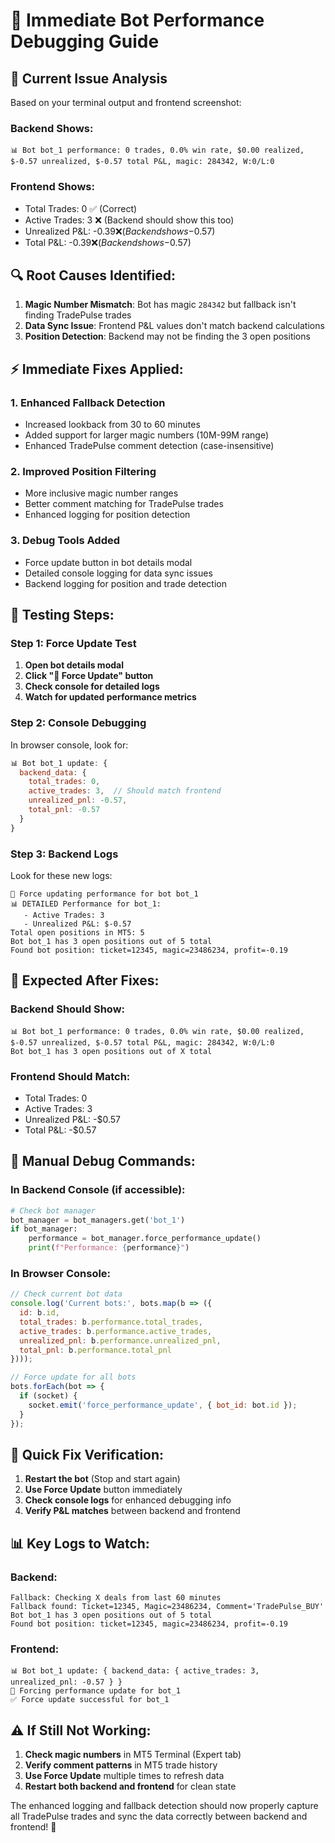 # 🔧 Immediate Bot Performance Debugging Guide

## 🚨 **Current Issue Analysis**

Based on your terminal output and frontend screenshot:

### **Backend Shows:**
```
📊 Bot bot_1 performance: 0 trades, 0.0% win rate, $0.00 realized, $-0.57 unrealized, $-0.57 total P&L, magic: 284342, W:0/L:0
```

### **Frontend Shows:**
- Total Trades: 0 ✅ (Correct)
- Active Trades: 3 ❌ (Backend should show this too)
- Unrealized P&L: -$0.39 ❌ (Backend shows -$0.57)
- Total P&L: -$0.39 ❌ (Backend shows -$0.57)

## 🔍 **Root Causes Identified:**

1. **Magic Number Mismatch**: Bot has magic `284342` but fallback isn't finding TradePulse trades
2. **Data Sync Issue**: Frontend P&L values don't match backend calculations
3. **Position Detection**: Backend may not be finding the 3 open positions

## ⚡ **Immediate Fixes Applied:**

### **1. Enhanced Fallback Detection**
- Increased lookback from 30 to 60 minutes
- Added support for larger magic numbers (10M-99M range)
- Enhanced TradePulse comment detection (case-insensitive)

### **2. Improved Position Filtering**
- More inclusive magic number ranges
- Better comment matching for TradePulse trades
- Enhanced logging for position detection

### **3. Debug Tools Added**
- Force update button in bot details modal
- Detailed console logging for data sync issues
- Backend logging for position and trade detection

## 🧪 **Testing Steps:**

### **Step 1: Force Update Test**
1. **Open bot details modal**
2. **Click "🔄 Force Update" button**
3. **Check console for detailed logs**
4. **Watch for updated performance metrics**

### **Step 2: Console Debugging**
In browser console, look for:
```javascript
📊 Bot bot_1 update: {
  backend_data: {
    total_trades: 0,
    active_trades: 3,  // Should match frontend
    unrealized_pnl: -0.57,
    total_pnl: -0.57
  }
}
```

### **Step 3: Backend Logs**
Look for these new logs:
```
🔄 Force updating performance for bot bot_1
📊 DETAILED Performance for bot_1:
   - Active Trades: 3
   - Unrealized P&L: $-0.57
Total open positions in MT5: 5
Bot bot_1 has 3 open positions out of 5 total
Found bot position: ticket=12345, magic=23486234, profit=-0.19
```

## 🎯 **Expected After Fixes:**

### **Backend Should Show:**
```
📊 Bot bot_1 performance: 0 trades, 0.0% win rate, $0.00 realized, $-0.57 unrealized, $-0.57 total P&L, magic: 284342, W:0/L:0
Bot bot_1 has 3 open positions out of X total
```

### **Frontend Should Match:**
- Total Trades: 0
- Active Trades: 3
- Unrealized P&L: -$0.57
- Total P&L: -$0.57

## 🔧 **Manual Debug Commands:**

### **In Backend Console (if accessible):**
```python
# Check bot manager
bot_manager = bot_managers.get('bot_1')
if bot_manager:
    performance = bot_manager.force_performance_update()
    print(f"Performance: {performance}")
```

### **In Browser Console:**
```javascript
// Check current bot data
console.log('Current bots:', bots.map(b => ({
  id: b.id,
  total_trades: b.performance.total_trades,
  active_trades: b.performance.active_trades,
  unrealized_pnl: b.performance.unrealized_pnl,
  total_pnl: b.performance.total_pnl
})));

// Force update for all bots
bots.forEach(bot => {
  if (socket) {
    socket.emit('force_performance_update', { bot_id: bot.id });
  }
});
```

## 🚀 **Quick Fix Verification:**

1. **Restart the bot** (Stop and start again)
2. **Use Force Update** button immediately
3. **Check console logs** for enhanced debugging info
4. **Verify P&L matches** between backend and frontend

## 📊 **Key Logs to Watch:**

### **Backend:**
```
Fallback: Checking X deals from last 60 minutes
Fallback found: Ticket=12345, Magic=23486234, Comment='TradePulse_BUY'
Bot bot_1 has 3 open positions out of 5 total
Found bot position: ticket=12345, magic=23486234, profit=-0.19
```

### **Frontend:**
```
📊 Bot bot_1 update: { backend_data: { active_trades: 3, unrealized_pnl: -0.57 } }
🔄 Forcing performance update for bot_1
✅ Force update successful for bot_1
```

## ⚠️ **If Still Not Working:**

1. **Check magic numbers** in MT5 Terminal (Expert tab)
2. **Verify comment patterns** in MT5 trade history
3. **Use Force Update** multiple times to refresh data
4. **Restart both backend and frontend** for clean state

The enhanced logging and fallback detection should now properly capture all TradePulse trades and sync the data correctly between backend and frontend! 🎯 